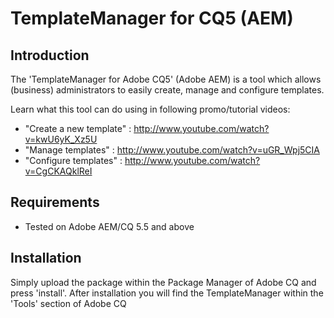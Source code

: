 # TemplateManager for CQ5 (AEM)

## Introduction

The 'TemplateManager for Adobe CQ5' (Adobe AEM) is a tool which allows (business) administrators to easily create, manage and configure templates.

Learn what this tool can do using in following promo/tutorial videos:
- "Create a new template" : http://www.youtube.com/watch?v=kwU6yK_Xz5U
- "Manage templates" : http://www.youtube.com/watch?v=uGR_Wpj5CIA
- "Configure templates" : http://www.youtube.com/watch?v=CgCKAQklReI


## Requirements

* Tested on Adobe AEM/CQ 5.5 and above 

## Installation

Simply upload the package within the Package Manager of Adobe CQ and press 'install'. 
After installation you will find the TemplateManager within the 'Tools' section of Adobe CQ